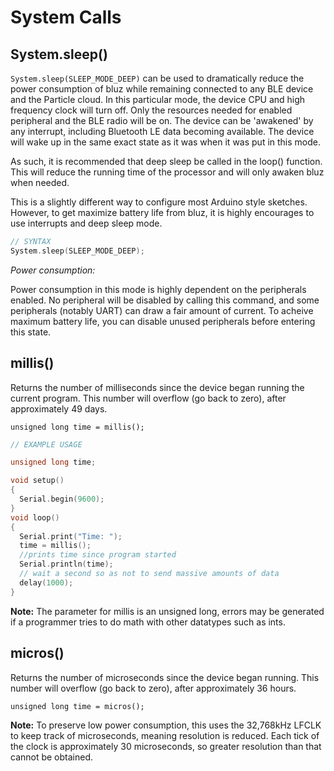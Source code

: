 # System Calls

## System.sleep()

`System.sleep(SLEEP_MODE_DEEP)` can be used to dramatically reduce the power consumption of bluz while remaining connected to any BLE device and the Particle cloud.
In this particular mode, the device CPU and high frequency clock will turn off. Only the resources needed for enabled peripheral and the BLE radio will be on.
The device can be 'awakened' by any interrupt, including Bluetooth LE data becoming available. The device will wake up in the same exact state as it was when it was put in this mode.

As such, it is recommended that deep sleep be called in the loop() function. This will reduce the running time of the processor and will only awaken bluz when needed.

This is a slightly different way to configure most Arduino style sketches. However, to get maximize battery life from bluz, it is highly encourages to use interrupts and deep sleep mode.

```C++
// SYNTAX
System.sleep(SLEEP_MODE_DEEP);
```

*Power consumption:*

Power consumption in this mode is highly dependent on the peripherals enabled. No peripheral will be disabled by calling this command, and some peripherals (notably UART) can draw a fair amount of current. To acheive maximum battery life, you can disable unused peripherals before entering this state.

## millis()

Returns the number of milliseconds since the device began running the current program. This number will overflow (go back to zero), after approximately 49 days.

`unsigned long time = millis();`

```C++
// EXAMPLE USAGE

unsigned long time;

void setup()
{
  Serial.begin(9600);
}
void loop()
{
  Serial.print("Time: ");
  time = millis();
  //prints time since program started
  Serial.println(time);
  // wait a second so as not to send massive amounts of data
  delay(1000);
}
```
**Note:**
The parameter for millis is an unsigned long, errors may be generated if a programmer tries to do math with other datatypes such as ints.

## micros()

Returns the number of microseconds since the device began running. This number will overflow (go back to zero), after approximately 36 hours.

`unsigned long time = micros();`

**Note:**
To preserve low power consumption, this uses the 32,768kHz LFCLK to keep track of microseconds, meaning resolution is reduced. Each tick of the clock is approximately 30 microseconds, so greater resolution than that cannot be obtained.